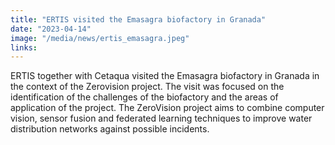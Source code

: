 ```yaml
---
title: "ERTIS visited the Emasagra biofactory in Granada"
date: "2023-04-14"
image: "/media/news/ertis_emasagra.jpeg"
links:
---
```


ERTIS together with Cetaqua visited the Emasagra biofactory in Granada in the context of the Zerovision project. The visit was focused on the identification of the challenges of the biofactory and the areas of application of the project. The ZeroVision project aims to combine computer vision, sensor fusion and federated learning techniques to improve water distribution networks against possible incidents.